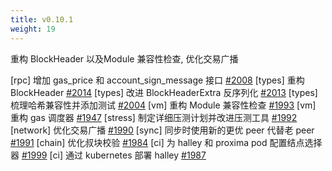 ```yaml
---
title: v0.10.1
weight: 19
---
```


重构 BlockHeader 以及Module 兼容性检查, 优化交易广播

<!--more-->

[rpc] 增加 gas_price 和 account_sign_message 接口 [#2008](https://github.com/starcoinorg/starcoin/pull/2008)
[types] 重构 BlockHeader [#2014](https://github.com/starcoinorg/starcoin/pull/2014)
[types] 改进 BlockHeaderExtra 反序列化 [#2013](https://github.com/starcoinorg/starcoin/pull/2013)
[types] 梳理哈希兼容性并添加测试 [#2004](https://github.com/starcoinorg/starcoin/pull/2004)
[vm] 重构 Module 兼容性检查 [#1993](https://github.com/starcoinorg/starcoin/pull/1993)
[vm] 重构 gas 调度器 [#1947](https://github.com/starcoinorg/starcoin/pull/1947)
[stress] 制定详细压测计划并改进压测工具 [#1992](https://github.com/starcoinorg/starcoin/pull/1992)
[network] 优化交易广播 [#1990](https://github.com/starcoinorg/starcoin/pull/1990)
[sync] 同步时使用新的更优 peer 代替老 peer [#1991](https://github.com/starcoinorg/starcoin/pull/1991)
[chain] 优化叔块校验 [#1984](https://github.com/starcoinorg/starcoin/pull/1984)
[ci] 为 halley 和 proxima pod 配置结点选择器 [#1999](https://github.com/starcoinorg/starcoin/pull/1999)
[ci] 通过 kubernetes 部署 halley [#1987](https://github.com/starcoinorg/starcoin/pull/1987)